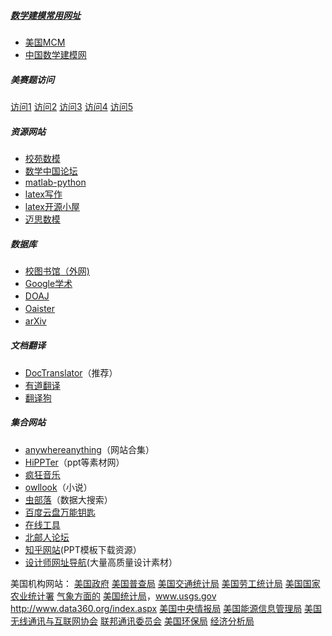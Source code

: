 ##### [数学建模常用网址](shumo-learning-resouces/algorithm.md)

- [美国MCM](http://www.comap.com)
- [中国数学建模网](http://www.shumo.com/home/)

##### 美赛题访问

[访问1](http://www.comap.com/undergraduate/contests/mcm)
[访问2](http://www.comap-math.com/mcm/index.html)
[访问3](http://www.mathismore.net/mcm/index.html)
[访问4](http://www.mathportals.com/mcm/index.html)
[访问5](http://www.immchallenge.org/mcm/index.html)

##### 资源网站

- [校苑数模](http://www.mathor.com/)
- [数学中国论坛](http://www.madio.net/forum.php)
- [matlab-python](http://mathesaurus.sourceforge.net/matlab-python-xref.pdf)
- [latex写作](http://www.latextemplates.com/)
- [latex开源小屋](http://www.latexstudio.net/)
- [迈思数模](www.maisums.com)

##### 数据库

- [校图书馆（外网)](http://202.206.17.151:3320)
- [Google学术](https://scholar.google.com/)
- [DOAJ](http://www.doaj.org)　　　
- [Oaister](http://www.oclc.org/oaister)　
- [arXiv](http://cn.arxiv.org)　

##### 文档翻译

- [DocTranslator](https://www.onlinedoctranslator.com/)（推荐）	
- [有道翻译](http://fanyi.youdao.com/)
- [翻译狗](http://www.fanyigou.net/)

##### 集合网站

- [anywhereanything](http://lackar.com/aa/)（网站合集）
- [HiPPTer](http://www.hippter.com/)（ppt等素材网）
- [疯狂音乐](http://music.ifkdy.com/)
- [owllook](https://www.owllook.net/)（小说）
- [虫部落](http://scholar.chongbuluo.com/)（数据大搜索）
- [百度云盘万能钥匙](http://ypsuperkey.meek.com.cn/)
- [在线工具](https://tool.lu/)
- [北邮人论坛](http://bbs.cloud.icybee.cn/default)
- [知乎网站](https://www.zhihu.com/question/19644160)(PPT模板下载资源）
- [设计师网址导航](https://hao.uisdc.com/)(大量高质量设计素材）

美国机构网站：
[美国政府](http://www.state.gov/)
[美国普查局](http://www.census.gov/)
[美国交通统计局](http://www.bts.gov/)
[美国劳工统计局](http://stats.bls.gov/)
[美国国家农业统计署](http://www.usda.gov/nass/)
[气象方面的](www.ncdc.noaa.gov)
[美国统计局](http://www.stat-usa.gov/)，www.usgs.gov
http://www.data360.org/index.aspx
[美国中央情报局](http://www.cia.gov/)
[美国能源信息管理局](www.eia.doe.gov)
[美国无线通讯与互联网协会](www.eia.doe.gov)
[联邦通讯委员会](http://fcc.gov/)
[美国环保局](http://www.epa.gov/)
[经济分析局](www.bea.gov)
